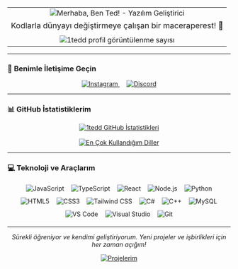 <div align="center">
  <table align="center" border="0" cellpadding="0" cellspacing="0">
    <tr>
      <td align="center">
        <img src="https://readme-typing-svg.demolab.com?font=Fira+Code&weight=700&size=30&pause=1000&color=79E6F3&center=true&vCenter=true&width=700&lines=Merhaba%2C+Ben+Ted!%F0%9F%91%8B;Tutkulu+Bir+Yaz%C4%B1l%C4%B1m+Geli%C5%9Ftiricisiyim.;Her+Zaman+%C3%96%C4%9Frenmeye+A%C3%A7%C4%B1%C4%9F%C4%B1m." alt="Merhaba, Ben Ted! - Yazılım Geliştirici" />
        <p style="font-size: 1.1em; margin-top: 8px; margin-bottom: 12px;">
          Kodlarla dünyayı değiştirmeye çalışan bir maceraperest! 🚀
        </p>
        <img src="https://komarev.com/ghpvc/?username=1tedd&label=Profil%20G%C3%B6r%C3%BCnt%C3%BClenme&color=DB64A2&style=flat-square&logo=github" alt="1tedd profil görüntülenme sayısı" />
      </td>
    </tr>
  </table>
</div>

---

### 🔗 **Benimle İletişime Geçin**
<p align="center">
  <a href="https://www.instagram.com/merhabalar.ben.volkan.konak/" target="_blank" style="margin: 0 8px;">
    <img src="https://img.shields.io/badge/Instagram-%23E4405F.svg?style=for-the-badge&logo=instagram&logoColor=white" alt="Instagram"/>
  </a>
  <a href="https://discordapp.com/users/1ted_" target="_blank" style="margin: 0 8px;">
    <img src="https://img.shields.io/badge/Discord-1ted_-%235865F2.svg?style=for-the-badge&logo=discord&logoColor=white" alt="Discord"/>
  </a>
</p>

---

### 📊 **GitHub İstatistiklerim**
<div align="center">
  <a href="https://github.com/anuraghazra/github-readme-stats">
    <img src="https://github-readme-stats.vercel.app/api?username=1tedd&show_icons=true&locale=tr&theme=dracula&hide_border=true&rank_icon=github&card_width=480&title_color=DB64A2&icon_color=79E6F3&text_color=EDEDED" alt="1tedd GitHub İstatistikleri" />
  </a>
  <br/><br/>
  <a href="https://github.com/anuraghazra/github-readme-stats">
    <img src="https://github-readme-stats.vercel.app/api/top-langs/?username=1tedd&layout=compact&locale=tr&theme=dracula&hide_border=true&card_width=480&title_color=DB64A2&text_color=EDEDED" alt="En Çok Kullandığım Diller" />
  </a>
</div>

---

### 💻 **Teknoloji ve Araçlarım**
<div style="text-align: center;">
  <img src="https://img.shields.io/badge/JavaScript-%23F7DF1E.svg?style=for-the-badge&logo=javascript&logoColor=black" alt="JavaScript" style="margin:6px;"/>
  <img src="https://img.shields.io/badge/TypeScript-%233178C6.svg?style=for-the-badge&logo=typescript&logoColor=white" alt="TypeScript" style="margin:6px;"/>
  <img src="https://img.shields.io/badge/React-%2320232A.svg?style=for-the-badge&logo=react&logoColor=%2361DAFB" alt="React" style="margin:6px;"/>
  <img src="https://img.shields.io/badge/Node.js-%23339933.svg?style=for-the-badge&logo=node.js&logoColor=white" alt="Node.js" style="margin:6px;"/>
  <img src="https://img.shields.io/badge/Python-%233776AB.svg?style=for-the-badge&logo=python&logoColor=white" alt="Python" style="margin:6px;"/>
  <img src="https://img.shields.io/badge/HTML5-%23E34F26.svg?style=for-the-badge&logo=html5&logoColor=white" alt="HTML5" style="margin:6px;"/>
  <img src="https://img.shields.io/badge/CSS3-%231572B6.svg?style=for-the-badge&logo=css3&logoColor=white" alt="CSS3" style="margin:6px;"/>
  <img src="https://img.shields.io/badge/Tailwind_CSS-%2306B6D4.svg?style=for-the-badge&logo=tailwindcss&logoColor=white" alt="Tailwind CSS" style="margin:6px;"/>
  <img src="https://img.shields.io/badge/C%23-%23239120.svg?style=for-the-badge&logo=c-sharp&logoColor=white" alt="C#" style="margin:6px;"/>
  <img src="https://img.shields.io/badge/C%2B%2B-%2300599C.svg?style=for-the-badge&logo=c%2B%2B&logoColor=white" alt="C++" style="margin:6px;"/>
  <img src="https://img.shields.io/badge/MySQL-%234479A1.svg?style=for-the-badge&logo=mysql&logoColor=white" alt="MySQL" style="margin:6px;"/>
  <img src="https://img.shields.io/badge/Visual_Studio_Code-%23007ACC.svg?style=for-the-badge&logo=visual-studio-code&logoColor=white" alt="VS Code" style="margin:6px;"/>
  <img src="https://img.shields.io/badge/Visual_Studio-%235C2D91.svg?style=for-the-badge&logo=visualstudio&logoColor=white" alt="Visual Studio" style="margin:6px;"/>
  <img src="https://img.shields.io/badge/Git-%23F05032.svg?style=for-the-badge&logo=git&logoColor=white" alt="Git" style="margin:6px;"/>
</div>

---

<div align="center">
  <p><em>Sürekli öğreniyor ve kendimi geliştiriyorum. Yeni projeler ve işbirlikleri için her zaman açığım!</em></p>
  <a href="https://github.com/1tedd?tab=repositories" target="_blank">
    <img alt="Projelerim" src="https://img.shields.io/badge/-Projelerime%20G%C3%B6z%20At%C4%B1n-%23333?style=for-the-badge&logo=github&logoColor=white"/>
  </a>
</div>
